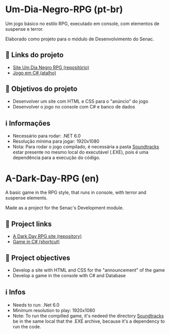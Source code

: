 # Um-Dia-Negro-RPG (pt-br)

Um jogo básico no estilo RPG, executado em console, com elementos de suspense e terror.

Elaborado como projeto para o módulo de Desenvolvimento do Senac.

## 🔗 Links do projeto
- [Site Um Dia Negro RPG (repositório)](https://github.com/AriiiAlves/Um-Dia-Negro-RPG-Site)
- [Jogo em C# (atalho)](https://github.com/AriiiAlves/Um-Dia-Negro-RPG/tree/master/Projeto%20rpg)

## 🎯 Objetivos do projeto
- Desenvolver um site com HTML e CSS para o "anúncio" do jogo
- Desenvolver o jogo no console com C# e banco de dados

## ℹ️ Informações

- Necessário para rodar: .NET 6.0
- Resolução mínima para jogar: 1920x1080
- Nota: Para rodar o jogo compilado, é necessária a pasta [Soundtracks](https://github.com/AriiiAlves/Um-Dia-Negro-RPG/tree/master/Projeto%20rpg/Soundtrack) estar presente no mesmo local do executável (.EXE), pois é uma dependência para a execução do código.

# A-Dark-Day-RPG (en)

A basic game in the RPG style, that runs in console, with terror and suspense elements.

Made as a project for the Senac's Development module.

## 🔗 Project links
- [A Dark Day RPG site (repository)](https://github.com/AriiiAlves/Um-Dia-Negro-RPG-Site)
- [Game in C# (shortcut)](https://github.com/AriiiAlves/Um-Dia-Negro-RPG/tree/master/Projeto%20rpg)

## 🎯 Project objectives
- Develop a site with HTML and CSS for the "announcement" of the game
- Develop a game in the console with C# and Database

## ℹ️ Infos

- Needs to run: .Net 6.0
- Minimum resolution to play: 1920x1080
- Note: To run the compilled game, it's nedeed the directory [Soundtracks](https://github.com/AriiiAlves/Um-Dia-Negro-RPG/tree/master/Projeto%20rpg/Soundtrack) be in the same local that the .EXE archive, because it's a dependency to run the code.
